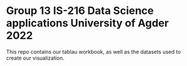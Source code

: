 <h1>Group 13 IS-216 Data Science applications University of Agder 2022</h1>

This repo contains our tablau workbook, as well as the datasets used to create our visualization.
